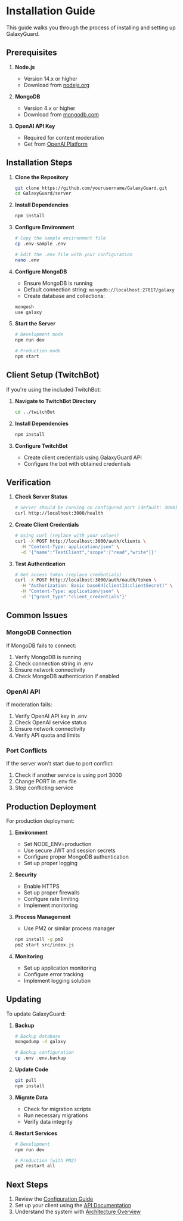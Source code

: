 # Installation Guide

This guide walks you through the process of installing and setting up GalaxyGuard.

## Prerequisites

1. **Node.js**
   - Version 14.x or higher
   - Download from [nodejs.org](https://nodejs.org/)

2. **MongoDB**
   - Version 4.x or higher
   - Download from [mongodb.com](https://www.mongodb.com/try/download/community)

3. **OpenAI API Key**
   - Required for content moderation
   - Get from [OpenAI Platform](https://platform.openai.com/)

## Installation Steps

1. **Clone the Repository**
   ```bash
   git clone https://github.com/yourusername/GalaxyGuard.git
   cd GalaxyGuard/server
   ```

2. **Install Dependencies**
   ```bash
   npm install
   ```

3. **Configure Environment**
   ```bash
   # Copy the sample environment file
   cp .env-sample .env
   
   # Edit the .env file with your configuration
   nano .env
   ```

4. **Configure MongoDB**
   - Ensure MongoDB is running
   - Default connection string: `mongodb://localhost:27017/galaxy`
   - Create database and collections:
   ```bash
   mongosh
   use galaxy
   ```

5. **Start the Server**
   ```bash
   # Development mode
   npm run dev
   
   # Production mode
   npm start
   ```

## Client Setup (TwitchBot)

If you're using the included TwitchBot:

1. **Navigate to TwitchBot Directory**
   ```bash
   cd ../twitchBot
   ```

2. **Install Dependencies**
   ```bash
   npm install
   ```

3. **Configure TwitchBot**
   - Create client credentials using GalaxyGuard API
   - Configure the bot with obtained credentials

## Verification

1. **Check Server Status**
   ```bash
   # Server should be running on configured port (default: 3000)
   curl http://localhost:3000/health
   ```

2. **Create Client Credentials**
   ```bash
   # Using curl (replace with your values)
   curl -X POST http://localhost:3000/auth/clients \
     -H "Content-Type: application/json" \
     -d '{"name":"TestClient","scope":["read","write"]}'
   ```

3. **Test Authentication**
   ```bash
   # Get access token (replace credentials)
   curl -X POST http://localhost:3000/auth/oauth/token \
     -H "Authorization: Basic base64(clientId:clientSecret)" \
     -H "Content-Type: application/json" \
     -d '{"grant_type":"client_credentials"}'
   ```

## Common Issues

### MongoDB Connection
If MongoDB fails to connect:
1. Verify MongoDB is running
2. Check connection string in .env
3. Ensure network connectivity
4. Check MongoDB authentication if enabled

### OpenAI API
If moderation fails:
1. Verify OpenAI API key in .env
2. Check OpenAI service status
3. Ensure network connectivity
4. Verify API quota and limits

### Port Conflicts
If the server won't start due to port conflict:
1. Check if another service is using port 3000
2. Change PORT in .env file
3. Stop conflicting service

## Production Deployment

For production deployment:

1. **Environment**
   - Set NODE_ENV=production
   - Use secure JWT and session secrets
   - Configure proper MongoDB authentication
   - Set up proper logging

2. **Security**
   - Enable HTTPS
   - Set up proper firewalls
   - Configure rate limiting
   - Implement monitoring

3. **Process Management**
   - Use PM2 or similar process manager
   ```bash
   npm install -g pm2
   pm2 start src/index.js
   ```

4. **Monitoring**
   - Set up application monitoring
   - Configure error tracking
   - Implement logging solution

## Updating

To update GalaxyGuard:

1. **Backup**
   ```bash
   # Backup database
   mongodump -d galaxy
   
   # Backup configuration
   cp .env .env.backup
   ```

2. **Update Code**
   ```bash
   git pull
   npm install
   ```

3. **Migrate Data**
   - Check for migration scripts
   - Run necessary migrations
   - Verify data integrity

4. **Restart Services**
   ```bash
   # Development
   npm run dev
   
   # Production (with PM2)
   pm2 restart all
   ```

## Next Steps

1. Review the [Configuration Guide](Configuration-Guide)
2. Set up your client using the [API Documentation](API-Documentation)
3. Understand the system with [Architecture Overview](Architecture-Overview)
